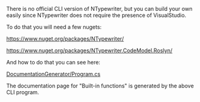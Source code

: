 There is no official CLI version of NTypewriter, but you can build your own easily since NTypewriter does not require the presence of VisualStudio.

To do that you will need a few nugets:

https://www.nuget.org/packages/NTypewriter/

https://www.nuget.org/packages/NTypewriter.CodeModel.Roslyn/

And how to do that you can see here:

[DocumentationGenerator/Program.cs](../DocumentationGenerator/Program.cs)

The documentation page for "Built-in functions" is generated by the above CLI program.
